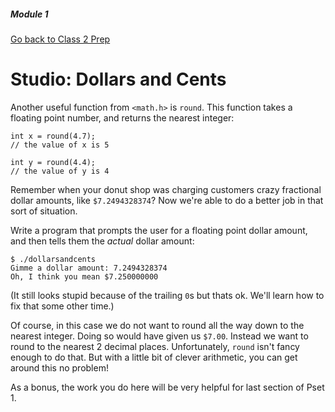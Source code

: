 ##### Module 1

[Go back to Class 2 Prep](../../class2-prep)

# Studio: Dollars and Cents

Another useful function from `<math.h>` is `round`. This function takes a floating point number, and returns the nearest integer:

```
int x = round(4.7);
// the value of x is 5

int y = round(4.4);
// the value of y is 4 
```

Remember when your donut shop was charging customers crazy fractional dollar amounts, like `$7.2494328374`? Now we're able to do a better job in that sort of situation.

Write a program that prompts the user for a floating point dollar amount, and then tells them the *actual* dollar amount:

```
$ ./dollarsandcents
Gimme a dollar amount: 7.2494328374
Oh, I think you mean $7.250000000
```

(It still looks stupid because of the trailing `0`s but thats ok. We'll learn how to fix that some other time.)

Of course, in this case we do not want to round all the way down to the nearest integer. Doing so would have given us `$7.00`. Instead we want to round to the nearest 2 decimal places. Unfortunately, `round` isn't fancy enough to do that. But with a little bit of clever arithmetic, you can get around this no problem!

As a bonus, the work you do here will be very helpful for last section of Pset 1.
